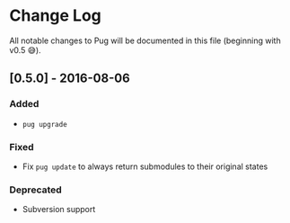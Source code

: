 # Change Log

All notable changes to Pug will be documented in this file (beginning with v0.5 😅).

## [0.5.0] - 2016-08-06

### Added

- `pug upgrade`

### Fixed

- Fix `pug update` to always return submodules to their original states

### Deprecated

- Subversion support

